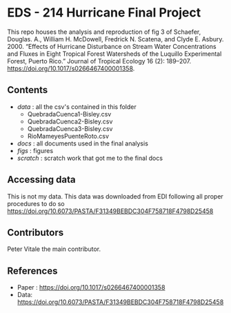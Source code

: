 # EDS - 214 Hurricane Final Project

This repo houses the analysis and reproduction of fig 3 of Schaefer, Douglas. A., William H. McDowell, Fredrick N. Scatena, and Clyde E. Asbury. 2000. “Effects of Hurricane Disturbance on Stream Water Concentrations and Fluxes in Eight Tropical Forest Watersheds of the Luquillo Experimental Forest, Puerto Rico.” Journal of Tropical Ecology 16 (2): 189–207. <https://doi.org/10.1017/s0266467400001358>.

## Contents

-   *data* : all the csv's contained in this folder
    -   QuebradaCuenca1-Bisley.csv
    -   QuebradaCuenca2-Bisley.csv
    -   QuebradaCuenca3-Bisley.csv
    -   RioMameyesPuenteRoto.csv
-   *docs* : all documents used in the final analysis
-   *figs* : figures
-   *scratch* : scratch work that got me to the final docs

## Accessing data

This is not my data. This data was downloaded from EDI following all proper procedures to do so <https://doi.org/10.6073/PASTA/F31349BEBDC304F758718F4798D25458>

## Contributors

Peter Vitale the main contributor.

## References

-   Paper : <https://doi.org/10.1017/s0266467400001358>
-   Data: <https://doi.org/10.6073/PASTA/F31349BEBDC304F758718F4798D25458>

